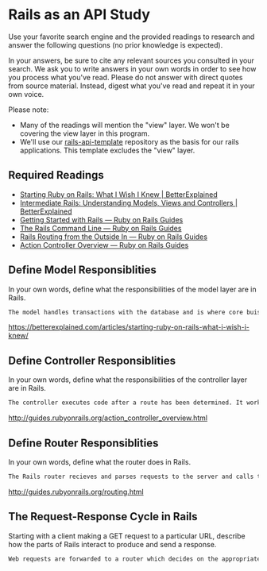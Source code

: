 # Rails as an API Study

Use your favorite search engine and the provided readings to research and answer
the following questions (no prior knowledge is expected).

In your answers, be sure to cite any relevant sources you consulted in your
search. We ask you to write answers in your own words in order to see how you
process what you've read. Please do not answer with direct quotes from source
material. Instead, digest what you've read and repeat it in your own voice.

Please note:

-   Many of the readings will mention the "view" layer. We won't be covering the
    view layer in this program.
-   We'll use our [rails-api-template](https://github.com/ga-wdi-boston/rails-api-template)
    repository as the basis for our rails applications.
    This template excludes the "view" layer.

## Required Readings

-   [Starting Ruby on Rails: What I Wish I Knew | BetterExplained](http://betterexplained.com/articles/starting-ruby-on-rails-what-i-wish-i-knew/)
-   [Intermediate Rails: Understanding Models, Views and Controllers | BetterExplained](http://betterexplained.com/articles/intermediate-rails-understanding-models-views-and-controllers/)
-   [Getting Started with Rails — Ruby on Rails Guides](http://guides.rubyonrails.org/getting_started.html)
-   [The Rails Command Line — Ruby on Rails Guides](http://guides.rubyonrails.org/command_line.html)
-   [Rails Routing from the Outside In — Ruby on Rails Guides](http://guides.rubyonrails.org/routing.html)
-   [Action Controller Overview — Ruby on Rails Guides](http://guides.rubyonrails.org/action_controller_overview.html)

## Define Model Responsiblities

In your own words, define what the responsibilities of the model layer are in
Rails.

```md
The model handles transactions with the database and is where core buisness logic is written.
```

https://betterexplained.com/articles/starting-ruby-on-rails-what-i-wish-i-knew/

## Define Controller Responsiblities

In your own words, define what the responsibilities of the controller layer are
in Rails.

```md
The controller executes code after a route has been determined. It works with the model to perform CRUD actions in the DB and then assembles the appropriate view.
```

http://guides.rubyonrails.org/action_controller_overview.html

## Define Router Responsiblities

In your own words, define what the router does in Rails.

```md
The Rails router recieves and parses requests to the server and calls the appropriate controller method.
```

http://guides.rubyonrails.org/routing.html

## The Request-Response Cycle in Rails

Starting with a client making a GET request to a particular URL, describe how
the parts of Rails interact to produce and send a response.

```md
Web requests are forwarded to a router which decides on the appropriate controller action. The controller consults the model which makes any needed DB queries. When the model logic is finished the controller serves apprporiate/requested view to the client.
```
